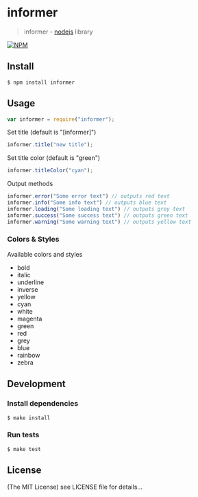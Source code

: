 informer
======

> informer - [nodejs](http://nodejs.org) library

[![NPM](https://nodei.co/npm/informer.png)](https://nodei.co/npm/informer/)

## Install

    $ npm install informer

## Usage

``` js
var informer = require("informer");
```

Set title (default is "[informer]")

``` js
informer.title("new title");
```

Set title color (default is "green")

``` js
informer.titleColor("cyan");
```

Output methods

``` js
informer.error("Some error text") // outputs red text
informer.info("Some info text") // outputs blue text
informer.loading("Some loading text") // outputs grey text
informer.success("Some success text") // outputs green text
informer.warning("Some warning text") // outputs yellow text
```

### Colors & Styles

Available colors and styles

- bold
- italic
- underline
- inverse
- yellow
- cyan
- white
- magenta
- green
- red
- grey
- blue
- rainbow
- zebra

## Development

### Install dependencies

    $ make install

### Run tests

    $ make test

## License

(The MIT License)
see LICENSE file for details...
